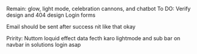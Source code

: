 Remain: glow, light mode, celebration cannons,  and chatbot
To DO: Verify design and 404 design
Login forms

Email should be sent after success nit like that okay


Pririty: 
Nuttom loquid effect
data fecth karo
lightmode and sub bar on navbar in solutions
login asap